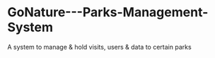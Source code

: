 # GoNature---Parks-Management-System
A system to manage &amp; hold visits, users &amp; data to certain parks
